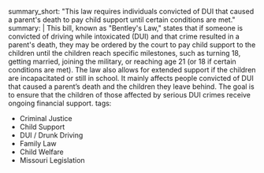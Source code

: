 summary_short: "This law requires individuals convicted of DUI that caused a parent's death to pay child support until certain conditions are met."
summary: |
  This bill, known as "Bentley's Law," states that if someone is convicted of driving while intoxicated (DUI) and that crime resulted in a parent's death, they may be ordered by the court to pay child support to the children until the children reach specific milestones, such as turning 18, getting married, joining the military, or reaching age 21 (or 18 if certain conditions are met). The law also allows for extended support if the children are incapacitated or still in school. It mainly affects people convicted of DUI that caused a parent’s death and the children they leave behind. The goal is to ensure that the children of those affected by serious DUI crimes receive ongoing financial support.
tags:
  - Criminal Justice
  - Child Support
  - DUI / Drunk Driving
  - Family Law
  - Child Welfare
  - Missouri Legislation
